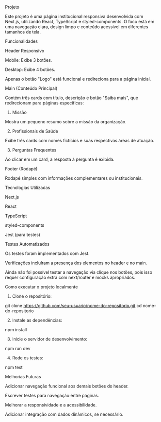 Projeto

Este projeto é uma página institucional responsiva desenvolvida com Next.js, utilizando React, TypeScript e styled-components. O foco está em uma navegação clara, design limpo e conteúdo acessível em diferentes tamanhos de tela.

Funcionalidades

Header Responsivo

Mobile: Exibe 3 botões.

Desktop: Exibe 4 botões.

Apenas o botão "Logo" está funcional e redireciona para a página inicial.


Main (Conteúdo Principal)

Contém três cards com título, descrição e botão "Saiba mais", que redirecionam para páginas específicas:

1. Missão

Mostra um pequeno resumo sobre a missão da organização.



2. Profissionais de Saúde

Exibe três cards com nomes fictícios e suas respectivas áreas de atuação.



3. Perguntas Frequentes

Ao clicar em um card, a resposta à pergunta é exibida.




Footer (Rodapé)

Rodapé simples com informações complementares ou institucionais.


Tecnologias Utilizadas

Next.js

React

TypeScript

styled-components

Jest (para testes)


Testes Automatizados

Os testes foram implementados com Jest.

Verificações incluíram a presença dos elementos no header e no main.

Ainda não foi possível testar a navegação via clique nos botões, pois isso requer configuração extra com next/router e mocks apropriados.


Como executar o projeto localmente

1. Clone o repositório:

git clone https://github.com/seu-usuario/nome-do-repositorio.git
cd nome-do-repositorio


2. Instale as dependências:

npm install


3. Inicie o servidor de desenvolvimento:

npm run dev


4. Rode os testes:

npm test



Melhorias Futuras

Adicionar navegação funcional aos demais botões do header.

Escrever testes para navegação entre páginas.

Melhorar a responsividade e a acessibilidade.

Adicionar integração com dados dinâmicos, se necessário.
